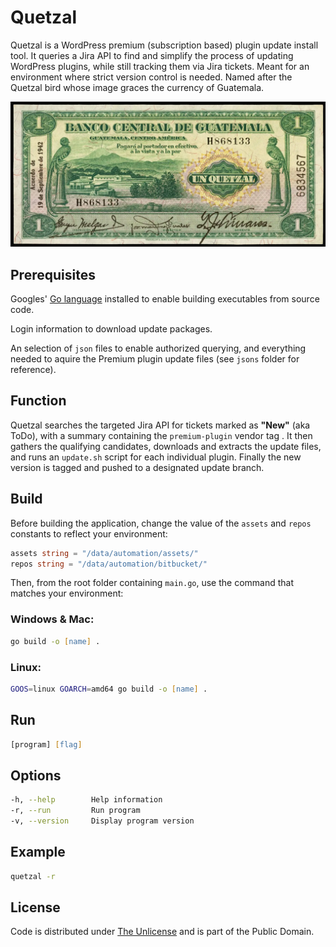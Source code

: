 # Quetzal

Quetzal is a WordPress premium (subscription based) plugin update install tool. It queries a Jira API to find and simplify the process of updating WordPress plugins, while still tracking them via Jira tickets. Meant for an environment where strict version control is needed. Named after the Quetzal bird whose image graces the currency of Guatemala.

![Bird](quetzal.webp)

## Prerequisites

Googles' [Go language](https://go.dev) installed to enable building executables from source code.

Login information to download update packages.

An selection of `json` files to enable authorized querying, and everything needed to aquire the Premium plugin update files (see `jsons` folder for reference).

## Function

Quetzal searches the targeted Jira API for tickets marked as **"New"** (aka ToDo), with a summary containing the `premium-plugin` vendor tag . It then gathers the qualifying candidates, downloads and extracts the update files, and runs an `update.sh` script for each individual plugin. Finally the new version is tagged and pushed to a designated update branch.

## Build

Before building the application, change the value of the `assets` and `repos` constants to reflect your environment:

``` go
assets string = "/data/automation/assets/"
repos string = "/data/automation/bitbucket/"
```

Then, from the root folder containing `main.go`, use the command that matches your environment:

### Windows & Mac:

``` zsh
go build -o [name] .
```

### Linux:

``` zsh
GOOS=linux GOARCH=amd64 go build -o [name] .
```

## Run

``` zsh
[program] [flag]
```

## Options

``` zsh
-h, --help        Help information
-r, --run         Run program
-v, --version     Display program version
```

## Example

``` zsh
quetzal -r
```

## License

Code is distributed under [The Unlicense](https://github.com/farghul/quetzal/blob/main/LICENSE.md) and is part of the Public Domain.
